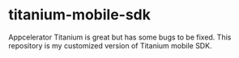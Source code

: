 titanium-mobile-sdk
===================

Appcelerator Titanium is great but has some bugs to be fixed.
This repository is my customized version of Titanium mobile SDK.

